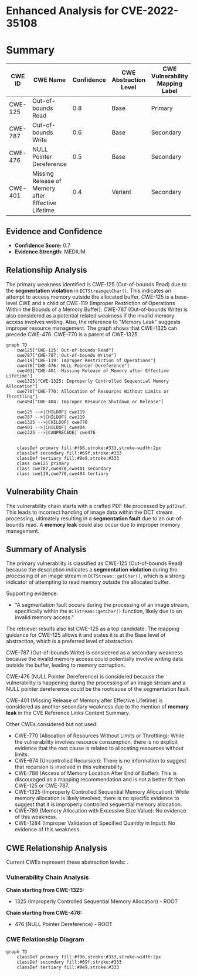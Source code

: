 # Enhanced Analysis for CVE-2022-35108

# Summary
| CWE ID | CWE Name | Confidence | CWE Abstraction Level | CWE Vulnerability Mapping Label | CWE-Vulnerability Mapping Notes |
|---|---|---|---|---|---|
| CWE-125 | Out-of-bounds Read | 0.8 | Base | Primary | Allowed |
| CWE-787 | Out-of-bounds Write | 0.6 | Base | Secondary | Allowed |
| CWE-476 | NULL Pointer Dereference | 0.5 | Base | Secondary | Allowed |
| CWE-401 | Missing Release of Memory after Effective Lifetime | 0.4 | Variant | Secondary | Allowed |

## Evidence and Confidence

*   **Confidence Score:** 0.7
*   **Evidence Strength:** MEDIUM

## Relationship Analysis
The primary weakness identified is CWE-125 (Out-of-bounds Read) due to the **segmentation violation** in `DCTStreamgetChar()`. This indicates an attempt to access memory outside the allocated buffer. CWE-125 is a base-level CWE and a child of CWE-119 (Improper Restriction of Operations Within the Bounds of a Memory Buffer). CWE-787 (Out-of-bounds Write) is also considered as a potential related weakness if the invalid memory access involves writing. Also, the reference to "Memory Leak" suggests improper resource management. The graph shows that CWE-1325 can precede CWE-476. CWE-770 is a parent of CWE-1325.

```mermaid
graph TD
    cwe125["CWE-125: Out-of-bounds Read"]
    cwe787["CWE-787: Out-of-bounds Write"]
    cwe119["CWE-119: Improper Restriction of Operations"]
    cwe476["CWE-476: NULL Pointer Dereference"]
    cwe401["CWE-401: Missing Release of Memory after Effective Lifetime"]
    cwe1325["CWE-1325: Improperly Controlled Sequential Memory Allocation"]
    cwe770["CWE-770: Allocation of Resources Without Limits or Throttling"]
    cwe404["CWE-404: Improper Resource Shutdown or Release"]
    
    cwe125 -->|CHILDOF| cwe119
    cwe787 -->|CHILDOF| cwe119
    cwe1325 -->|CHILDOF| cwe770
    cwe401 -->|CHILDOF| cwe404    
    cwe1325 -->|CANPRECEDE| cwe476
    

    classDef primary fill:#f96,stroke:#333,stroke-width:2px
    classDef secondary fill:#69f,stroke:#333
    classDef tertiary fill:#9e9,stroke:#333
    class cwe125 primary
    class cwe787,cwe476,cwe401 secondary
    class cwe119,cwe770,cwe404 tertiary
```

## Vulnerability Chain
The vulnerability chain starts with a crafted PDF file processed by `pdf2swf`. This leads to incorrect handling of image data within the DCT stream processing, ultimately resulting in a **segmentation fault** due to an out-of-bounds read. A **memory leak** could also occur due to improper memory management.

## Summary of Analysis
The primary vulnerability is classified as CWE-125 (Out-of-bounds Read) because the description indicates a **segmentation violation** during the processing of an image stream in `DCTStream::getChar()`, which is a strong indicator of attempting to read memory outside the allocated buffer.

Supporting evidence:
*   "A segmentation fault occurs during the processing of an image stream, specifically within the `DCTStream::getChar()` function, likely due to an invalid memory access."

The retriever results also list CWE-125 as a top candidate. The mapping guidance for CWE-125 allows it and states it is at the Base level of abstraction, which is a preferred level of abstraction.

CWE-787 (Out-of-bounds Write) is considered as a secondary weakness because the invalid memory access could potentially involve writing data outside the buffer, leading to memory corruption.

CWE-476 (NULL Pointer Dereference) is considered because the vulnerability is happening during the processing of an image stream and a NULL pointer dereference could be the rootcause of the segmentation fault.

CWE-401 (Missing Release of Memory after Effective Lifetime) is considered as another secondary weakness due to the mention of **memory leak** in the CVE Reference Links Content Summary.

Other CWEs considered but not used:

*   CWE-770 (Allocation of Resources Without Limits or Throttling): While the vulnerability involves resource consumption, there is no explicit evidence that the root cause is related to allocating resources without limits.
*   CWE-674 (Uncontrolled Recursion): There is no information to suggest that recursion is involved in this vulnerability.
*   CWE-788 (Access of Memory Location After End of Buffer): This is discouraged as a mapping recommendation and is not a better fit than CWE-125 or CWE-787.
*   CWE-1325 (Improperly Controlled Sequential Memory Allocation): While memory allocation is likely involved, there is no specific evidence to suggest that it is improperly controlled sequential memory allocation.
* CWE-789 (Memory Allocation with Excessive Size Value): No evidence of this weakness.
* CWE-1284 (Improper Validation of Specified Quantity in Input): No evidence of this weakness.


## CWE Relationship Analysis

Current CWEs represent these abstraction levels: .


### Vulnerability Chain Analysis

**Chain starting from CWE-1325:**
- 1325 (Improperly Controlled Sequential Memory Allocation) - ROOT


**Chain starting from CWE-476:**
- 476 (NULL Pointer Dereference) - ROOT



### CWE Relationship Diagram

```mermaid
graph TD
    classDef primary fill:#f96,stroke:#333,stroke-width:2px
    classDef secondary fill:#69f,stroke:#333
    classDef tertiary fill:#9e9,stroke:#333
```
